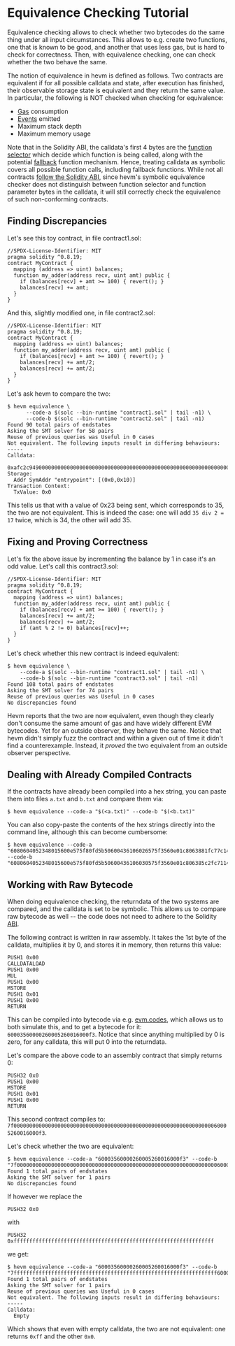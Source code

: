 # Equivalence Checking Tutorial

Equivalence checking allows to check whether two bytecodes do the same thing under all input
circumstances. This allows to e.g. create two functions, one that is known to be good, and
another that uses less gas, but is hard to check for correctness. Then, with equivalence
checking, one can check whether the two behave the same.

The notion of equivalence in hevm is defined as follows. Two contracts are equivalent
if for all possible calldata and state, after execution has finished, their observable
storage state is equivalent and they return the same value. In particular, the
following is NOT checked when checking for equivalence:
- [Gas](https://ethereum.org/en/developers/docs/gas/) consumption
- [Events](https://solidity-by-example.org/events/) emitted
- Maximum stack depth
- Maximum memory usage

Note that in the Solidity ABI, the calldata's first 4 bytes are the
[function selector](https://docs.soliditylang.org/en/latest/abi-spec.html#function-selector)
which decide which function is being called, along with the potential
[fallback](https://solidity-by-example.org/fallback/) function mechanism.
Hence, treating calldata as symbolic covers all possible function calls,
including fallback functions. While not all contracts
[follow the Solidity ABI](https://github.com/ethereum/requests-for-proposals/blob/master/open-rfps/pectra-system-contracts-audit.md),
since hevm's symbolic equivalence checker does not distinguish between function
selector and function parameter bytes in the calldata, it will still correctly
check the equivalence of such non-conforming contracts.

## Finding Discrepancies
Let's see this toy contract, in file contract1.sol:
```solidity
//SPDX-License-Identifier: MIT
pragma solidity ^0.8.19;
contract MyContract {
  mapping (address => uint) balances;
  function my_adder(address recv, uint amt) public {
    if (balances[recv] + amt >= 100) { revert(); }
    balances[recv] += amt;
  }
}
```

And this, slightly modified one, in file contract2.sol:
```solidity
//SPDX-License-Identifier: MIT
pragma solidity ^0.8.19;
contract MyContract {
  mapping (address => uint) balances;
  function my_adder(address recv, uint amt) public {
    if (balances[recv] + amt >= 100) { revert(); }
    balances[recv] += amt/2;
    balances[recv] += amt/2;
  }
}
```

Let's ask hevm to compare the two:
```shell
$ hevm equivalence \
      --code-a $(solc --bin-runtime "contract1.sol" | tail -n1) \
      --code-b $(solc --bin-runtime "contract2.sol" | tail -n1)
Found 90 total pairs of endstates
Asking the SMT solver for 58 pairs
Reuse of previous queries was Useful in 0 cases
Not equivalent. The following inputs result in differing behaviours:
-----
Calldata:
  0xafc2c94900000000000000000000000000000000000000000000000000000000000000000000000000000000000000000000000000000000000000000000000000000023
Storage:
  Addr SymAddr "entrypoint": [(0x0,0x10)]
Transaction Context:
  TxValue: 0x0
```

This tells us that with a value of 0x23 being sent, which corresponds
to 35, the two are not equivalent. This is indeed the case: one will add `35
div 2 = 17` twice, which is 34, the other will add 35.

## Fixing and Proving Correctness
Let's fix the above issue by incrementing the balance by 1 in case it's an odd
value. Let's call this contract3.sol:
```solidity
//SPDX-License-Identifier: MIT
pragma solidity ^0.8.19;
contract MyContract {
  mapping (address => uint) balances;
  function my_adder(address recv, uint amt) public {
    if (balances[recv] + amt >= 100) { revert(); }
    balances[recv] += amt/2;
    balances[recv] += amt/2;
    if (amt % 2 != 0) balances[recv]++;
  }
}
```

Let's check whether this new contract is indeed equivalent:

```shell
$ hevm equivalence \
    --code-a $(solc --bin-runtime "contract1.sol" | tail -n1) \
    --code-b $(solc --bin-runtime "contract3.sol" | tail -n1)
Found 108 total pairs of endstates
Asking the SMT solver for 74 pairs
Reuse of previous queries was Useful in 0 cases
No discrepancies found
```

Hevm reports that the two are now equivalent, even though they clearly don't
consume the same amount of gas and have widely different EVM bytecodes. Yet for
an outside observer, they behave the same. Notice that hevm didn't simply fuzz
the contract and within a given out of time it didn't find a counterexample.
Instead, it _proved_ the two equivalent from an outside observer perspective.

## Dealing with Already Compiled Contracts
If the contracts have already been compiled into a hex string, you can paste
them into files `a.txt` and `b.txt` and compare them via:
```shell
$ hevm equivalence --code-a "$(<a.txt)" --code-b "$(<b.txt)"
```

You can also copy-paste the contents of the hex strings directly into the
command line, although this can become cumbersome:
```plain
$ hevm equivalence --code-a "6080604052348015600e575f80fd5b50600436106026575f3560e01c8063881fc77c14602a575b5f80fd5b60306032565b005b5f600190506002811460455760446048565b5b50565b7f4e487b71000000000000000000000000000000000000000000000000000000005f52600160045260245ffdfea26469706673582212208c57ae04774d9ebae7d1d11f9d5e730075068bc7988d4c83c6fed85b7f062e7b64736f6c634300081a0033" --code-b "6080604052348015600e575f80fd5b50600436106030575f3560e01c806385c2fc7114603457806386ae330914603c575b5f80fd5b603a6044565b005b60426055565b005b60025f541460535760526066565b5b565b60035f541460645760636066565b5b565b7f4e487b71000000000000000000000000000000000000000000000000000000005f52600160045260245ffdfea2646970667358221220bd2f8a1ba281308f845e212d2b5eceab85e029909fa2409cdca7ede039bae26564736f6c634300081a0033"
```

## Working with Raw Bytecode
When doing equivalence checking, the returndata of the two systems are
compared, and the calldata is set to be symbolic. This allows us to compare raw
bytecode as well -- the code does not need to adhere to the Solidity [ABI](https://docs.soliditylang.org/en/latest/abi-spec.html).

The following contract is written in raw assembly. It takes
the 1st byte of the calldata, multiplies it by 0, and stores it in memory, then
returns this value:

```plain
PUSH1 0x00
CALLDATALOAD
PUSH1 0x00
MUL
PUSH1 0x00
MSTORE
PUSH1 0x01
PUSH1 0x00
RETURN
```

This can be compiled into bytecode via e.g. [evm.codes](https://evm.codes/),
which allows us to both simulate this, and to get a bytecode for it:
`60003560000260005260016000f3`. Notice that since anything multiplied by 0 is
zero, for any calldata, this will put 0 into the returndata.

Let's compare the above code to an assembly contract that simply returns 0:
```plain
PUSH32 0x0
PUSH1 0x00
MSTORE
PUSH1 0x01
PUSH1 0x00
RETURN
```

This second contract compiles to:
`7f000000000000000000000000000000000000000000000000000000000000000060005260016000f3`.


Let's check whether the two are equivalent:
```shell
$ hevm equivalence --code-a "60003560000260005260016000f3" --code-b "7f000000000000000000000000000000000000000000000000000000000000000060005260016000f3"
Found 1 total pairs of endstates
Asking the SMT solver for 1 pairs
No discrepancies found
```

If however we replace the
```plain
PUSH32 0x0
```
with
```plain
PUSH32 0xffffffffffffffffffffffffffffffffffffffffffffffffffffffffffffffff
```
we get:
```shell
$ hevm equivalence --code-a "60003560000260005260016000f3" --code-b "7fffffffffffffffffffffffffffffffffffffffffffffffffffffffffffffffff60005260016000f3"
Found 1 total pairs of endstates
Asking the SMT solver for 1 pairs
Reuse of previous queries was Useful in 0 cases
Not equivalent. The following inputs result in differing behaviours:
-----
Calldata:
  Empty
```

Which shows that even with empty calldata, the two are not equivalent: one
returns `0xff` and the other `0x0`.
